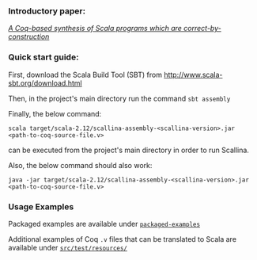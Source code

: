 
### Introductory paper:
*[A Coq-based synthesis of Scala programs which are correct-by-construction](http://dl.acm.org/citation.cfm?doid=3103111.3104041)*

### Quick start guide:

First, download the Scala Build Tool (SBT) from http://www.scala-sbt.org/download.html

Then, in the project's main directory run the command ```sbt assembly```

Finally, the below command:

```scala target/scala-2.12/scallina-assembly-<scallina-version>.jar <path-to-coq-source-file.v>```

can be executed from the project's main directory in order to run Scallina.

Also, the below command should also work:

```java -jar target/scala-2.12/scallina-assembly-<scallina-version>.jar <path-to-coq-source-file.v>```

### Usage Examples

Packaged examples are available under [```packaged-examples```](./packaged-examples)

Additional examples of Coq ```.v``` files that can be translated to Scala are available under [```src/test/resources/```](./src/test/resources/)
